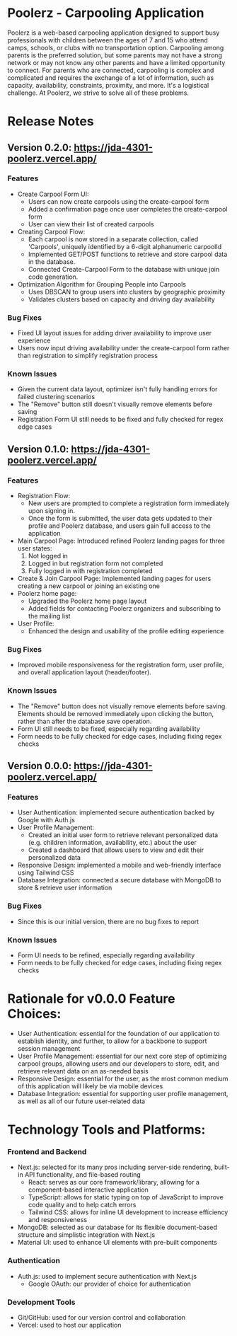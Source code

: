 # Poolerz - Carpooling Application
Poolerz is a web-based carpooling application designed to support busy professionals with children between the ages of 7 and 15 who attend camps, schools, or clubs with no transportation option. Carpooling among parents is the preferred solution, but some parents may not have a strong network or may not know any other parents and have a limited opportunity to connect. For parents who are connected, carpooling is complex and complicated and requires the exchange of a lot of information, such as capacity, availability, constraints, proximity, and more. It's a logistical challenge. At Poolerz, we strive to solve all of these problems.

# Release Notes
## Version 0.2.0: https://jda-4301-poolerz.vercel.app/
### Features
- Create Carpool Form UI:
  - Users can now create carpools using the create-carpool form
  - Added a confirmation page once user completes the create-carpool form
  - User can view their list of created carpools
- Creating Carpool Flow:
  - Each carpool is now stored in a separate collection, called 'Carpools', uniquely identified by a 6-digit alphanumeric carpoolId
  - Implemented GET/POST functions to retrieve and store carpool data in the database.
  - Connected Create-Carpool Form to the database with unique join code generation.
- Optimization Algorithm for Grouping People into Carpools
  - Uses DBSCAN to group users into clusters by geographic proximity
  - Validates clusters based on capacity and driving day availability
### Bug Fixes
- Fixed UI layout issues for adding driver availability to improve user experience
- Users now input driving availability under the create-carpool form rather than registration to simplify registration process
### Known Issues
- Given the current data layout, optimizer isn't fully handling errors for failed clustering scenarios
- The "Remove" button still doesn't visually remove elements before saving
- Registration Form UI still needs to be fixed and fully checked for regex edge cases

## Version 0.1.0: https://jda-4301-poolerz.vercel.app/
### Features
- Registration Flow:
  - New users are prompted to complete a registration form immediately upon signing in.
  - Once the form is submitted, the user data gets updated to their profile and Poolerz database, and users gain full access to the application
- Main Carpool Page: Introduced refined Poolerz landing pages for three user states:
    1. Not logged in
    2. Logged in but registration form not completed
    3. Fully logged in with registration completed
- Create & Join Carpool Page: Implemented landing pages for users creating a new carpool or joining an existing one
- Poolerz home page:
    - Upgraded the Poolerz home page layout
    - Added fields for contacting Poolerz organizers and subscribing to the mailing list
 - User Profile:
    - Enhanced the design and usability of the profile editing experience
### Bug Fixes
-  Improved mobile responsiveness for the registration form, user profile, and overall application layout (header/footer).
### Known Issues
- The "Remove" button does not visually remove elements before saving. Elements should be removed immediately upon clicking the button, rather than after the database save operation.
- Form UI still needs to be fixed, especially regarding availability
- Form needs to be fully checked for edge cases, including fixing regex checks

## Version 0.0.0: https://jda-4301-poolerz.vercel.app/

### Features
- User Authentication: implemented secure authentication backed by Google with Auth.js
- User Profile Management:
  - Created an initial user form to retrieve relevant personalized data (e.g. children information, availability, etc.) about the user
  - Created a dashboard that allows users to view and edit their personalized data
- Responsive Design: implemented a mobile and web-friendly interface using Tailwind CSS
- Database Integration: connected a secure database with MongoDB to store & retrieve user information

### Bug Fixes
- Since this is our initial version, there are no bug fixes to report

### Known Issues
- Form UI needs to be refined, especially regarding availability
- Form needs to be fully checked for edge cases, including fixing regex checks

# Rationale for v0.0.0 Feature Choices:
- User Authentication: essential for the foundation of our application to establish identity, and further, to allow for a backbone to support session management
- User Profile Management: essential for our next core step of optimizing carpool groups, allowing users and our developers to store, edit, and retrieve relevant data on an as-needed basis
- Responsive Design: essential for the user, as the most common medium of this application will likely be via mobile devices
- Database Integration: essential for supporting user profile management, as well as all of our future user-related data

# Technology Tools and Platforms:

### Frontend and Backend
- Next.js: selected for its many pros including server-side rendering, built-in API functionality, and file-based routing
  - React: serves as our core framework/library, allowing for a component-based interactive application
  - TypeScript: allows for static typing on top of JavaScript to improve code quality and to help catch errors
  - Tailwind CSS: allows for inline UI development to increase efficiency and responsiveness
- MongoDB: selected as our database for its flexible document-based structure and simplistic integration with Next.js
- Material UI: used to enhance UI elements with pre-built components

### Authentication
- Auth.js: used to implement secure authentication with Next.js
  - Google OAuth: our provider of choice for authentication

### Development Tools
- Git/GitHub: used for our version control and collaboration
- Vercel: used to host our application
